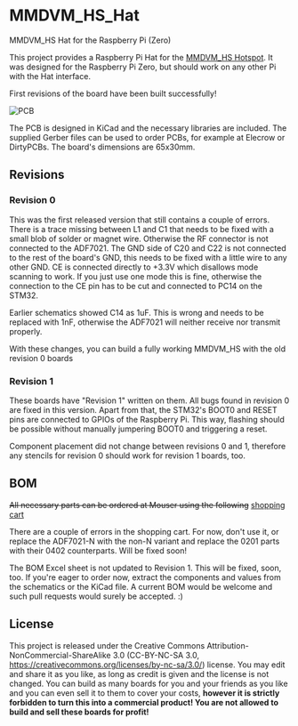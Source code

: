 # MMDVM_HS_Hat
MMDVM_HS Hat for the Raspberry Pi (Zero)

This project provides a Raspberry Pi Hat for the [MMDVM_HS Hotspot](https://github.com/juribeparada/MMDVM_HS). It was designed for the Raspberry Pi Zero, but should work on any other Pi with the Hat interface. 

First revisions of the board have been built successfully!

![PCB](https://github.com/mathisschmieder/MMDVM_HS_Hat/blob/master/mmdvm_hs-hat.png)

The PCB is designed in KiCad and the necessary libraries are included. The supplied Gerber files can be used to order PCBs, for example at Elecrow or DirtyPCBs. The board's dimensions are 65x30mm.

## Revisions
### Revision 0
This was the first released version that still contains a couple of errors. There is a trace missing between L1 and C1 that needs to be fixed with a small blob of solder or magnet wire. Otherwise the RF connector is not connected to the ADF7021. The GND side of C20 and C22 is not connected to the rest of the board's GND, this needs to be fixed with a little wire to any other GND. CE is connected directly to +3.3V which disallows mode scanning to work. If you just use one mode this is fine, otherwise the connection to the CE pin has to be cut and connected to PC14 on the STM32.

Earlier schematics showed C14 as 1uF. This is wrong and needs to be replaced with 1nF, otherwise the ADF7021 will neither receive nor transmit properly.

With these changes, you can build a fully working MMDVM_HS with the old revision 0 boards

### Revision 1
These boards have "Revision 1" written on them. All bugs found in revision 0 are fixed in this version. Apart from that, the STM32's BOOT0 and RESET pins are connected to GPIOs of the Raspberry Pi. This way, flashing should be possible without manually jumpering BOOT0 and triggering a reset.

Component placement did not change between revisions 0 and 1, therefore any stencils for revision 0 should work for revision 1 boards, too.

## BOM
~~All necessary parts can be ordered at Mouser using the following~~ [shopping cart](http://www.mouser.com/ProjectManager/ProjectDetail.aspx?AccessID=9075204188)

There are a couple of errors in the shopping cart. For now, don't use it, or replace the ADF7021-N with the non-N variant and replace the 0201 parts with their 0402 counterparts. Will be fixed soon!

The BOM Excel sheet is not updated to Revision 1. This will be fixed, soon, too. If you're eager to order now, extract the components and values from the schematics or the KiCad file. A current BOM would be welcome and such pull requests would surely be accepted. :)

## License
This project is released under the Creative Commons Attribution-NonCommercial-ShareAlike 3.0 (CC-BY-NC-SA 3.0, https://creativecommons.org/licenses/by-nc-sa/3.0/) license. You may edit and share it as you like, as long as credit is given and the license is not changed. You can build as many boards for you and your friends as you like and you can even sell it to them to cover your costs, **however it is strictly forbidden to turn this into a commercial product! You are not allowed to build and sell these boards for profit!**
